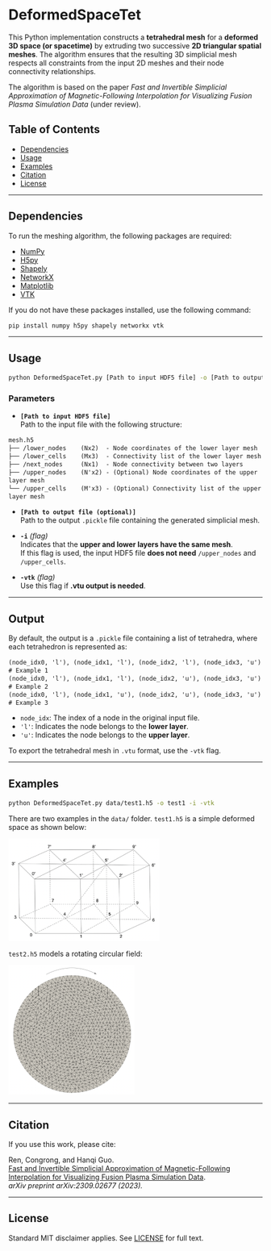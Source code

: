 # DeformedSpaceTet

This Python implementation constructs a **tetrahedral mesh** for a **deformed 3D space (or spacetime)** by extruding two successive **2D triangular spatial meshes**. The algorithm ensures that the resulting 3D simplicial mesh respects all constraints from the input 2D meshes and their node connectivity relationships.

The algorithm is based on the paper *Fast and Invertible Simplicial Approximation of Magnetic-Following Interpolation for Visualizing Fusion Plasma Simulation Data* (under review).

## Table of Contents
- [Dependencies](#dependencies)
- [Usage](#usage)
- [Examples](#examples)
- [Citation](#citation)
- [License](#license)

---

## Dependencies
To run the meshing algorithm, the following packages are required:

- [NumPy](https://numpy.org)
- [H5py](https://www.h5py.org)
- [Shapely](https://shapely.readthedocs.io)
- [NetworkX](https://networkx.github.io)
- [Matplotlib](https://matplotlib.org)
- [VTK](https://vtk.org)

If you do not have these packages installed, use the following command:

```bash
pip install numpy h5py shapely networkx vtk
```

---

## Usage
```bash
python DeformedSpaceTet.py [Path to input HDF5 file] -o [Path to output file (optional)] -i -vtk
```
### Parameters
- **`[Path to input HDF5 file]`**  
  Path to the input file with the following structure:

```plaintext
mesh.h5
├── /lower_nodes    (Nx2)  - Node coordinates of the lower layer mesh
├── /lower_cells    (Mx3)  - Connectivity list of the lower layer mesh
├── /next_nodes     (Nx1)  - Node connectivity between two layers
├── /upper_nodes    (N'x2) - (Optional) Node coordinates of the upper layer mesh
└── /upper_cells    (M'x3) - (Optional) Connectivity list of the upper layer mesh
```

- **`[Path to output file (optional)]`**  
  Path to the output `.pickle` file containing the generated simplicial mesh.

- **`-i`** *(flag)*  
  Indicates that the **upper and lower layers have the same mesh**.  
  If this flag is used, the input HDF5 file **does not need** `/upper_nodes` and `/upper_cells`.

- **`-vtk`** *(flag)*  
  Use this flag if **.vtu output is needed**.

---

## Output
By default, the output is a `.pickle` file containing a list of tetrahedra, where each tetrahedron is represented as:

```plaintext
(node_idx0, 'l'), (node_idx1, 'l'), (node_idx2, 'l'), (node_idx3, 'u')   # Example 1
(node_idx0, 'l'), (node_idx1, 'l'), (node_idx2, 'u'), (node_idx3, 'u')   # Example 2
(node_idx0, 'l'), (node_idx1, 'u'), (node_idx2, 'u'), (node_idx3, 'u')   # Example 3
```
- `node_idx`: The index of a node in the original input file.
- `'l'`: Indicates the node belongs to the **lower layer**.
- `'u'`: Indicates the node belongs to the **upper layer**.

To export the tetrahedral mesh in `.vtu` format, use the `-vtk` flag.

---

## Examples
```bash
python DeformedSpaceTet.py data/test1.h5 -o test1 -i -vtk
```
There are two examples in the `data/` folder. `test1.h5` is a simple deformed space as shown below:

<img src="figs/test1.png" alt="Test Example 1" width="300" />

`test2.h5` models a rotating circular field:

<img src="figs/test2.png" alt="Test Example 2" width="250" />

---

## Citation
If you use this work, please cite:

Ren, Congrong, and Hanqi Guo.  
[Fast and Invertible Simplicial Approximation of Magnetic-Following Interpolation for Visualizing Fusion Plasma Simulation Data](https://arxiv.org/abs/2309.02677).  
*arXiv preprint arXiv:2309.02677 (2023).*

---

## License
Standard MIT disclaimer applies. See [LICENSE](blob/main/LICENSE) for full text.

